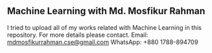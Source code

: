 ## Machine Learning with Md. Mosfikur Rahman
I tried to upload all of my works related with Machine Learning in this repository.
For more details please contact.
Email: mdmosfikurrahman.cse@gmail.com
WhatsApp: +880 1788-894709
